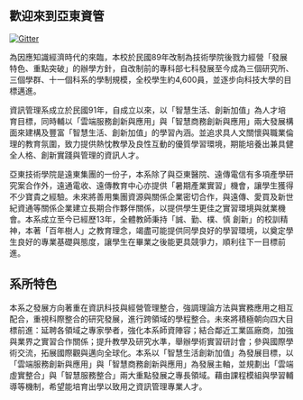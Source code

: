 ## 歡迎來到亞東資管
[![Gitter](https://img.shields.io/gitter/room/oit-mi/Lobby.svg)](https://gitter.im/oit-mi/Lobby)

為因應知識經濟時代的來臨，本校於民國89年改制為技術學院後戮力經營「發展特色、重點突破」的辦學方針，自改制前的專科部七科發展至今成為三個研究所、三個學群、十一個科系的學制規模，全校學生約4,600員，並逐步向科技大學的目標邁進。

資訊管理系成立於民國91年，自成立以來，以「智慧生活、創新加值」為人才培育目標，同時輔以「雲端服務創新與應用」與「智慧商務創新與應用」兩大發展構面來建構及豐富「智慧生活、創新加值」的學習內涵。並追求具人文關懷與職業倫理的教育氛圍，致力提供熱忱教學及良性互動的優質學習環境，期能培養出兼具健全人格、創新實踐與管理的資訊人才。

亞東技術學院是遠東集團的一份子，本系除了與亞東醫院、遠傳電信有多項產學研究案合作外，遠通電收、遠傳教育中心亦提供「暑期產業實習」機會，讓學生獲得不少寶貴之經驗。未來將善用集團資源與關係企業密切合作，與遠傳、愛買及新世紀資通等關係企業建立長期合作夥伴關係，以提供學生更佳之實習環境與就業機會。本系成立至今已經歷13年，全體教師秉持「誠、勤、樸、慎 創新」的校訓精神，本著「百年樹人」之教育理念，竭盡可能提供同學良好的學習環境，以奠定學生良好的專業基礎與態度，讓學生在畢業之後能更具競爭力，順利往下一目標前進。

## 系所特色
本系之發展方向著重在資訊科技與經營管理整合，強調理論方法與實務應用之相互配合，重視科際整合的研究發展，進行跨領域的學程整合。未來將積極朝向四大目標前進：延聘各領域之專家學者，強化本系師資陣容；結合鄰近工業區廠商，加強與業界之實習合作關係；提升教學及研究水準，舉辦學術實習研討會；參與國際學術交流，拓展國際觀與邁向全球化。本系以「智慧生活創新加值」為發展目標，以「雲端服務創新與應用」與「智慧商務創新與應用」為發展主軸，並規劃出「雲端虛實整合」與「智慧服務整合」兩大重點發展之專長領域。藉由課程模組與學習輔導等機制，希望能培育出學以致用之資訊管理專業人才。
